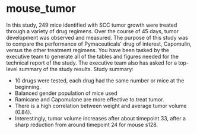 # mouse_tumor
In this study, 249 mice identified with SCC tumor growth were treated through a variety of drug regimens. Over the course of 45 days, tumor development was observed and measured. The purpose of this study was to compare the performance of Pymaceuticals' drug of interest, Capomulin, versus the other treatment regimens. You have been tasked by the executive team to generate all of the tables and figures needed for the technical report of the study. The executive team also has asked for a top-level summary of the study results.
Study summary:
- 10 drugs were tested, each drug had the same number or mice at the beginning.
- Balanced gender population of mice used
- Ramicane and Capomulane are more effective to treat tumor.
- There is a high correlation between weight and average tumor volume (0.84).
- Interestingly, tumor volume increases after about timepoint 33, after a sharp reduction from around timepoint 24 for mouse s128.
